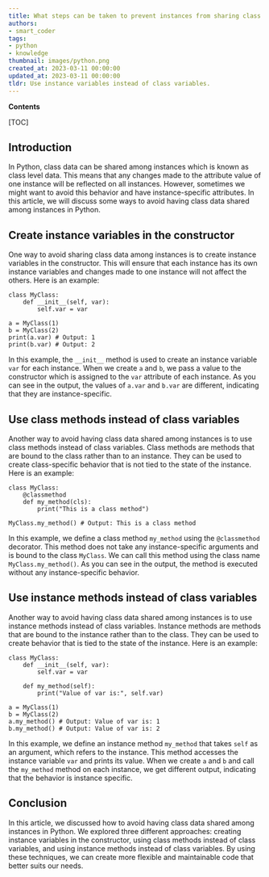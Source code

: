 ```yaml
---
title: What steps can be taken to prevent instances from sharing class data?
authors:
- smart_coder
tags:
- python
- knowledge
thumbnail: images/python.png
created_at: 2023-03-11 00:00:00
updated_at: 2023-03-11 00:00:00
tldr: Use instance variables instead of class variables.
---
```


**Contents**

[TOC]

## Introduction
In Python, class data can be shared among instances which is known as class level data. This means that any changes made to the attribute value of one instance will be reflected on all instances. However, sometimes we might want to avoid this behavior and have instance-specific attributes. In this article, we will discuss some ways to avoid having class data shared among instances in Python.

## Create instance variables in the constructor
One way to avoid sharing class data among instances is to create instance variables in the constructor. This will ensure that each instance has its own instance variables and changes made to one instance will not affect the others. Here is an example:

```
class MyClass:
    def __init__(self, var):
        self.var = var

a = MyClass(1)
b = MyClass(2)
print(a.var) # Output: 1
print(b.var) # Output: 2
```

In this example, the `__init__` method is used to create an instance variable `var` for each instance. When we create `a` and `b`, we pass a value to the constructor which is assigned to the `var` attribute of each instance. As you can see in the output, the values of `a.var` and `b.var` are different, indicating that they are instance-specific.

## Use class methods instead of class variables
Another way to avoid having class data shared among instances is to use class methods instead of class variables. Class methods are methods that are bound to the class rather than to an instance. They can be used to create class-specific behavior that is not tied to the state of the instance. Here is an example:

```
class MyClass:
    @classmethod
    def my_method(cls):
        print("This is a class method")

MyClass.my_method() # Output: This is a class method
```

In this example, we define a class method `my_method` using the `@classmethod` decorator. This method does not take any instance-specific arguments and is bound to the class `MyClass`. We can call this method using the class name `MyClass.my_method()`. As you can see in the output, the method is executed without any instance-specific behavior.

## Use instance methods instead of class variables
Another way to avoid having class data shared among instances is to use instance methods instead of class variables. Instance methods are methods that are bound to the instance rather than to the class. They can be used to create behavior that is tied to the state of the instance. Here is an example:

```
class MyClass:
    def __init__(self, var):
        self.var = var

    def my_method(self):
        print("Value of var is:", self.var)

a = MyClass(1)
b = MyClass(2)
a.my_method() # Output: Value of var is: 1
b.my_method() # Output: Value of var is: 2
```

In this example, we define an instance method `my_method` that takes `self` as an argument, which refers to the instance. This method accesses the instance variable `var` and prints its value. When we create `a` and `b` and call the `my_method` method on each instance, we get different output, indicating that the behavior is instance specific.

## Conclusion
In this article, we discussed how to avoid having class data shared among instances in Python. We explored three different approaches: creating instance variables in the constructor, using class methods instead of class variables, and using instance methods instead of class variables. By using these techniques, we can create more flexible and maintainable code that better suits our needs.
